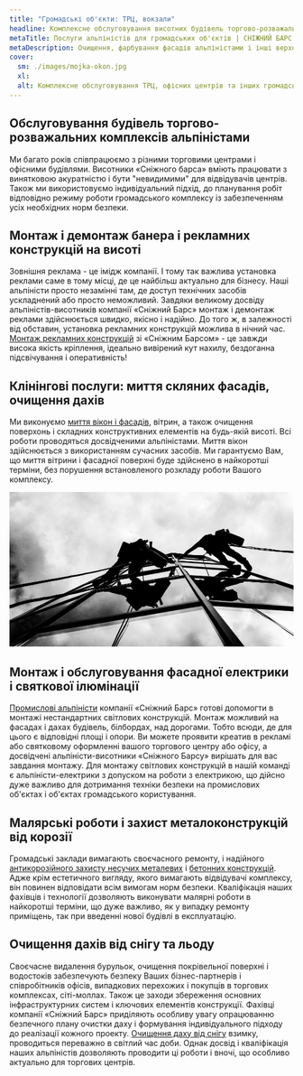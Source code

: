 ```yaml
---
title: "Громадські об'єкти: ТРЦ, вокзали"
headline: Комплексне обслуговування висотних будівель торгово-розважальних, офісних центрів та інших громадських об'єктів альпіністами
metaTitle: Послуги альпіністів для громадських об'єктів | СНІЖНИЙ БАРС
metaDescription: Очищення, фарбування фасадів альпіністами і інші верхолазні роботи для ТРЦ в Україні ☎ + 38 (096) 555-30-92 від компанії Сніжний Барс 
cover:
  sm: ./images/mojka-okon.jpg
  xl: 
  alt: Комплексне обслуговування ТРЦ, офісних центрів та інших громадських об'єктів альпіністами
---
```



## Обслуговування будівель торгово-розважальних комплексів альпіністами


Ми багато років співпрацюємо з різними торговими центрами і офісними будівлями. Висотники «Сніжного барса» вміють працювати з винятковою акуратністю і бути "невидимими" для відвідувачів центрів. Також ми використовуємо індивідуальний підхід, до планування робіт відповідно режиму роботи громадського комплексу із забезпеченням усіх необхідних норм безпеки.


## Монтаж і демонтаж банера і рекламних конструкцій на висоті


Зовнішня реклама - це імідж компанії. І тому так важлива установка реклами саме в тому місці, де це найбільш актуально для бізнесу. Наші альпіністи просто незамінні там, де доступ технічних засобів ускладнений або просто неможливий. Завдяки великому досвіду альпіністів-висотників компанії «Сніжний Барс» монтаж і демонтаж реклами здійснюється швидко, якісно і надійно. До того ж, в залежності від обставин, установка рекламних конструкцій можлива в нічний час. [Монтаж рекламних конструкцій](/services/montazh-i-demontazh-reklamnyx-konstrukcij-shhitov-i-bannerov/) зі «Сніжним Барсом» - це завжди висока якість кріплення, ідеально вивірений кут нахилу, бездоганна підсвічування і оперативність!


## Клінінгові послуги: миття скляних фасадів, очищення дахів


Ми виконуємо [миття вікон і фасадів](/services/kliningovye-uslugi/), вітрин, а також очищення поверхонь і складних конструктивних елементів на будь-якій висоті. Всі роботи проводяться досвідченими альпіністами. Миття вікон здійснюється з використанням сучасних засобів. Ми гарантуємо Вам, що миття вітрини і фасадної поверхні буде здійснено в найкоротші терміни, без порушення встановленого розкладу роботи Вашого комплексу.


![Миття вікон та фасадів](./images/mojka-steklyannykh-fasadov.jpg)


## Монтаж і обслуговування фасадної електрики і святкової ілюмінації


[Промислові альпіністи](/) компанії «Сніжний Барс» готові допомогти в монтажі нестандартних світлових конструкцій. Монтаж можливий на фасадах і дахах будівель, білбордах, над дорогами. Тобто всюди, де для цього є відповідні площі і опори. Ви можете проявити креатив в рекламі або святковому оформленні вашого торгового центру або офісу, а досвідчені альпіністи-висотники «Сніжного Барсу» вирішать для вас завдання монтажу. Для монтажу світлових конструкцій в нашій команді є альпіністи-електрики з допуском на роботи з електрикою, що дійсно дуже важливо для дотримання техніки безпеки на промислових об'єктах і об'єктах громадського користування.


## Малярські роботи і захист металоконструкцій від корозії


Громадські заклади вимагають своєчасного ремонту, і надійного [антикорозійного захисту несучих металевих](/services/pokraska-metalla/) і [бетонних конструкцій](/services/pokraska-betonnyh-konstrukcij/). Адже крім естетичного вигляду, якого вимагають відвідувачі комплексу, він повинен відповідати всім вимогам норм безпеки. Кваліфікація наших фахівців і технології дозволяють виконувати малярні роботи в найкоротші терміни, що дуже важливо, як у випадку ремонту приміщень, так при введенні нової будівлі в експлуатацію.


## Очищення дахів від снігу та льоду


Своєчасне видалення бурульок, очищення покрівельної поверхні і водостоків забезпечують безпеку Ваших бізнес-партнерів і співробітників офісів, випадкових перехожих і покупців в торгових комплексах, сіті-моллах. Також це заходи збереження основних інфраструктурних систем і ключових елементів конструкції. Фахівці компанії «Сніжний Барс» приділяють особливу увагу опрацюванню безпечного плану очистки даху і формування індивідуального підходу до реалізації кожного проекту. [Очищення даху від снігу](/blog/uborka-snega-s-krysh/) взимку, проводиться переважно в світлий час доби. Однак досвід і кваліфікація наших альпіністів дозволяють проводити ці роботи і вночі, що особливо актуально для торгових центрів.

